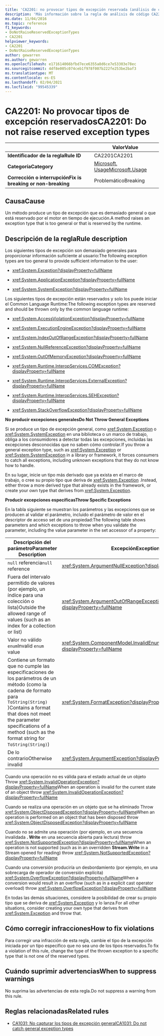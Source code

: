 ```yaml
---
title: 'CA2201: no provocar tipos de excepción reservada (análisis de código)'
description: 'Más información sobre la regla de análisis de código CA2201: no generar tipos de excepción reservados'
ms.date: 11/04/2016
ms.topic: reference
f1_keywords:
- DoNotRaiseReservedExceptionTypes
- CA2201
helpviewer_keywords:
- CA2201
- DoNotRaiseReservedExceptionTypes
author: gewarren
ms.author: gewarren
ms.openlocfilehash: e171614066bfbd7ece6355a8d6ce7e53303e78ec
ms.sourcegitcommit: 4df8e005c074ceb1f978f007b222fe253be2baf3
ms.translationtype: MT
ms.contentlocale: es-ES
ms.lasthandoff: 02/04/2021
ms.locfileid: "99545339"
---
```

# <a name="ca2201-do-not-raise-reserved-exception-types"></a><span data-ttu-id="8b24c-103">CA2201: No provocar tipos de excepción reservados</span><span class="sxs-lookup"><span data-stu-id="8b24c-103">CA2201: Do not raise reserved exception types</span></span>

| | <span data-ttu-id="8b24c-104">Valor</span><span class="sxs-lookup"><span data-stu-id="8b24c-104">Value</span></span> |
|-|-|
| <span data-ttu-id="8b24c-105">**Identificador de la regla**</span><span class="sxs-lookup"><span data-stu-id="8b24c-105">**Rule ID**</span></span> |<span data-ttu-id="8b24c-106">CA2201</span><span class="sxs-lookup"><span data-stu-id="8b24c-106">CA2201</span></span>|
| <span data-ttu-id="8b24c-107">**Categoría**</span><span class="sxs-lookup"><span data-stu-id="8b24c-107">**Category**</span></span> |[<span data-ttu-id="8b24c-108">Microsoft. Usage</span><span class="sxs-lookup"><span data-stu-id="8b24c-108">Microsoft.Usage</span></span>](usage-warnings.md)|
| <span data-ttu-id="8b24c-109">**Corrección o interrupción**</span><span class="sxs-lookup"><span data-stu-id="8b24c-109">**Fix is breaking or non-breaking**</span></span> |<span data-ttu-id="8b24c-110">Problemático</span><span class="sxs-lookup"><span data-stu-id="8b24c-110">Breaking</span></span>|

## <a name="cause"></a><span data-ttu-id="8b24c-111">Causa</span><span class="sxs-lookup"><span data-stu-id="8b24c-111">Cause</span></span>

<span data-ttu-id="8b24c-112">Un método produce un tipo de excepción que es demasiado general o que está reservado por el motor en tiempo de ejecución.</span><span class="sxs-lookup"><span data-stu-id="8b24c-112">A method raises an exception type that is too general or that is reserved by the runtime.</span></span>

## <a name="rule-description"></a><span data-ttu-id="8b24c-113">Descripción de la regla</span><span class="sxs-lookup"><span data-stu-id="8b24c-113">Rule description</span></span>

<span data-ttu-id="8b24c-114">Los siguientes tipos de excepción son demasiado generales para proporcionar información suficiente al usuario:</span><span class="sxs-lookup"><span data-stu-id="8b24c-114">The following exception types are too general to provide sufficient information to the user:</span></span>

- <xref:System.Exception?displayProperty=fullName>

- <xref:System.ApplicationException?displayProperty=fullName>

- <xref:System.SystemException?displayProperty=fullName>

<span data-ttu-id="8b24c-115">Los siguientes tipos de excepción están reservados y solo los puede iniciar el Common Language Runtime:</span><span class="sxs-lookup"><span data-stu-id="8b24c-115">The following exception types are reserved and should be thrown only by the common language runtime:</span></span>

- <xref:System.AccessViolationException?displayProperty=fullName>

- <xref:System.ExecutionEngineException?displayProperty=fullName>

- <xref:System.IndexOutOfRangeException?displayProperty=fullName>

- <xref:System.NullReferenceException?displayProperty=fullName>

- <xref:System.OutOfMemoryException?displayProperty=fullName>

- <xref:System.Runtime.InteropServices.COMException?displayProperty=fullName>

- <xref:System.Runtime.InteropServices.ExternalException?displayProperty=fullName>

- <xref:System.Runtime.InteropServices.SEHException?displayProperty=fullName>

- <xref:System.StackOverflowException?displayProperty=fullName>

<span data-ttu-id="8b24c-116">**No producir excepciones generales**</span><span class="sxs-lookup"><span data-stu-id="8b24c-116">**Do Not Throw General Exceptions**</span></span>

<span data-ttu-id="8b24c-117">Si se produce un tipo de excepción general, como <xref:System.Exception> o <xref:System.SystemException> en una biblioteca o un marco de trabajo, obliga a los consumidores a detectar todas las excepciones, incluidas las excepciones desconocidas que no saben cómo controlar.</span><span class="sxs-lookup"><span data-stu-id="8b24c-117">If you throw a general exception type, such as <xref:System.Exception> or <xref:System.SystemException> in a library or framework, it forces consumers to catch all exceptions, including unknown exceptions that they do not know how to handle.</span></span>

<span data-ttu-id="8b24c-118">En su lugar, inicie un tipo más derivado que ya exista en el marco de trabajo, o cree su propio tipo que deriva de <xref:System.Exception> .</span><span class="sxs-lookup"><span data-stu-id="8b24c-118">Instead, either throw a more derived type that already exists in the framework, or create your own type that derives from <xref:System.Exception>.</span></span>

<span data-ttu-id="8b24c-119">**Producir excepciones específicas**</span><span class="sxs-lookup"><span data-stu-id="8b24c-119">**Throw Specific Exceptions**</span></span>

<span data-ttu-id="8b24c-120">En la tabla siguiente se muestran los parámetros y las excepciones que se producen al validar el parámetro, incluido el parámetro de valor en el descriptor de acceso set de una propiedad:</span><span class="sxs-lookup"><span data-stu-id="8b24c-120">The following table shows parameters and which exceptions to throw when you validate the parameter, including the value parameter in the set accessor of a property:</span></span>

|<span data-ttu-id="8b24c-121">Descripción del parámetro</span><span class="sxs-lookup"><span data-stu-id="8b24c-121">Parameter Description</span></span>|<span data-ttu-id="8b24c-122">Excepción</span><span class="sxs-lookup"><span data-stu-id="8b24c-122">Exception</span></span>|
|---------------------------|---------------|
|<span data-ttu-id="8b24c-123">`null` referencia</span><span class="sxs-lookup"><span data-stu-id="8b24c-123">`null` reference</span></span>|<xref:System.ArgumentNullException?displayProperty=fullName>|
|<span data-ttu-id="8b24c-124">Fuera del intervalo permitido de valores (por ejemplo, un índice para una colección o lista)</span><span class="sxs-lookup"><span data-stu-id="8b24c-124">Outside the allowed range of values (such as an index for a collection or list)</span></span>|<xref:System.ArgumentOutOfRangeException?displayProperty=fullName>|
|<span data-ttu-id="8b24c-125">Valor no válido `enum`</span><span class="sxs-lookup"><span data-stu-id="8b24c-125">Invalid `enum` value</span></span>|<xref:System.ComponentModel.InvalidEnumArgumentException?displayProperty=fullName>|
|<span data-ttu-id="8b24c-126">Contiene un formato que no cumple las especificaciones de los parámetros de un método (como la cadena de formato para `ToString(String)` )</span><span class="sxs-lookup"><span data-stu-id="8b24c-126">Contains a format that does not meet the parameter specifications of a method (such as the format string for `ToString(String)`)</span></span>|<xref:System.FormatException?displayProperty=fullName>|
|<span data-ttu-id="8b24c-127">De lo contrario</span><span class="sxs-lookup"><span data-stu-id="8b24c-127">Otherwise invalid</span></span>|<xref:System.ArgumentException?displayProperty=fullName>|

<span data-ttu-id="8b24c-128">Cuando una operación no es válida para el estado actual de un objeto Throw <xref:System.InvalidOperationException?displayProperty=fullName></span><span class="sxs-lookup"><span data-stu-id="8b24c-128">When an operation is invalid for the current state of an object    throw <xref:System.InvalidOperationException?displayProperty=fullName></span></span>

<span data-ttu-id="8b24c-129">Cuando se realiza una operación en un objeto que se ha eliminado Throw <xref:System.ObjectDisposedException?displayProperty=fullName></span><span class="sxs-lookup"><span data-stu-id="8b24c-129">When an operation is performed on an object that has been disposed    throw <xref:System.ObjectDisposedException?displayProperty=fullName></span></span>

<span data-ttu-id="8b24c-130">Cuando no se admite una operación (por ejemplo, en una secuencia invalidada **. Write** en una secuencia abierta para lectura) throw <xref:System.NotSupportedException?displayProperty=fullName></span><span class="sxs-lookup"><span data-stu-id="8b24c-130">When an operation is not supported (such as in an overridden **Stream.Write** in a Stream opened for reading)    throw <xref:System.NotSupportedException?displayProperty=fullName></span></span>

<span data-ttu-id="8b24c-131">Cuando una conversión produciría un desbordamiento (por ejemplo, en una sobrecarga de operador de conversión explícita) <xref:System.OverflowException?displayProperty=fullName></span><span class="sxs-lookup"><span data-stu-id="8b24c-131">When a conversion would result in an overflow (such as in a explicit cast operator overload)    throw <xref:System.OverflowException?displayProperty=fullName></span></span>

<span data-ttu-id="8b24c-132">En todas las demás situaciones, considere la posibilidad de crear su propio tipo que se deriva de <xref:System.Exception> y lo lanza.</span><span class="sxs-lookup"><span data-stu-id="8b24c-132">For all other situations, consider creating your own type that derives from <xref:System.Exception> and throw that.</span></span>

## <a name="how-to-fix-violations"></a><span data-ttu-id="8b24c-133">Cómo corregir infracciones</span><span class="sxs-lookup"><span data-stu-id="8b24c-133">How to fix violations</span></span>

<span data-ttu-id="8b24c-134">Para corregir una infracción de esta regla, cambie el tipo de la excepción iniciada por un tipo específico que no sea uno de los tipos reservados.</span><span class="sxs-lookup"><span data-stu-id="8b24c-134">To fix a violation of this rule, change the type of the thrown exception to a specific type that is not one of the reserved types.</span></span>

## <a name="when-to-suppress-warnings"></a><span data-ttu-id="8b24c-135">Cuándo suprimir advertencias</span><span class="sxs-lookup"><span data-stu-id="8b24c-135">When to suppress warnings</span></span>

<span data-ttu-id="8b24c-136">No suprima las advertencias de esta regla.</span><span class="sxs-lookup"><span data-stu-id="8b24c-136">Do not suppress a warning from this rule.</span></span>

## <a name="related-rules"></a><span data-ttu-id="8b24c-137">Reglas relacionadas</span><span class="sxs-lookup"><span data-stu-id="8b24c-137">Related rules</span></span>

- [<span data-ttu-id="8b24c-138">CA1031: No capturar los tipos de excepción general</span><span class="sxs-lookup"><span data-stu-id="8b24c-138">CA1031: Do not catch general exception types</span></span>](ca1031.md)
